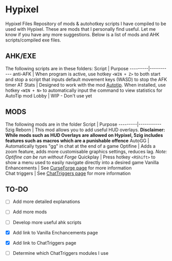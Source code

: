 # Hypixel
Hypixel Files
Repository of mods & autohotkey scripts I have compiled to be used with Hypixel. These are mods that I personally find useful. Let me know if you have any more suggestions. Below is a list of mods and AHK scripts/compiled exe files. 

## AHK/EXE
The following scripts are in these folders:
Script | Purpose
---------|-----------
anti-AFK | When program is active, use hotkey `<WIN + Z>` to both start and stop a script that inputs default movement keys (WASD) to stop the AFK timer
AT Stats | Designed to work with the mod [Autotip](https://github.com/yarnie13/hypixel/blob/main/mods/Autotip-3.0.1%20%5B1.8-1.12.2%5D.jar). When installed, use hotkey `<WIN + N>` to automatically input the command to view statistics for AutoTip mod
Lobby | WIP - Don't use yet

## MODS
The following mods are in the folder
Script | Purpose
---------|-----------
5zig Reborn | This mod allows you to add useful HUD overlays. **Disclaimer: While mods such as HUD Overlays are allowed on Hypixel, 5zig includes features such as macros which are a punishable offence** 
AutoGG | Automatically types "gg" in chat at the end of a game
Optifine | Adds a zoom feature, adds more customisable graphics settings, reduces lag. *Note: Optifine can be run without Forge* 
Quickplay | Press hotkey `<RShift>` to show a menu used to easily navigate directly into a desired game
Vanilla Enhancements | See [CurseForge page](https://www.curseforge.com/minecraft/mc-mods/vanilla-enhancements) for more information  
Chat triggers | See [ChatTriggers page](https://www.chattriggers.com/) for more information

## TO-DO
- [ ] Add more detailed explanations
- [ ] Add more mods
- [ ] Develop more useful ahk scripts
- [x] Add link to Vanilla Enchancements page
- [x] Add link to ChatTriggers page
- [ ] Determine which ChatTriggers modules I use

